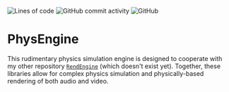 ![Lines of code](https://img.shields.io/tokei/lines/github/ArvinSKushwaha/phys_engine?style=for-the-badge)
![GitHub commit activity](https://img.shields.io/github/commit-activity/m/ArvinSKushwaha/phys_engine?style=for-the-badge)
![GitHub](https://img.shields.io/github/license/ArvinSKushwaha/phys_engine?style=for-the-badge)

# PhysEngine

This rudimentary physics simulation engine is designed to cooperate with my other
repository [`RendEngine`](https://github.com/ArvinSKushwaha/RendEngine) (which doesn't exist yet). Together,
these libraries allow for complex physics simulation and physically-based rendering
of both audio and video.
